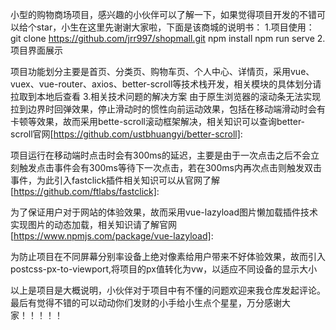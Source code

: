 小型的购物商场项目，感兴趣的小伙伴可以了解一下，如果觉得项目开发的不错可以给个star，小生在这里先谢谢大家啦，下面是该商城的说明书：
1.项目使用：
git clone https://github.com/jrr997/shopmall.git
npm install
npm run serve
2.项目界面展示










项目功能划分主要是首页、分类页、购物车页、个人中心、详情页，采用vue、vuex、vue-router、axios、better-scroll等技术栈开发，相关模块的具体划分请拉取到本地后查看
3.相关技术问题的解决方案
由于原生浏览器的滚动条无法实现拉到边界时回弹效果，停止滑动时的惯性向前运动效果，包括在移动端滑动时会有卡顿等效果，故而采用bette-scroll滚动框架解决，相关知识可以查询better-scroll官网[https://github.com/ustbhuangyi/better-scroll]:

项目运行在移动端时点击时会有300ms的延迟，主要是由于一次点击之后不会立刻触发点击事件会有300ms等待下一次点击，若在300ms内再次点击则触发双击事件，为此引入fastclick插件相关知识可以从官网了解[https://github.com/ftlabs/fastclick]:

为了保证用户对于网站的体验效果，故而采用vue-lazyload图片懒加载插件技术实现图片的动态加载，相关知识请了解官网[https://www.npmjs.com/package/vue-lazyload]:

为防止项目在不同屏幕分别率设备上绝对像素给用户带来不好体验效果，故而引入postcss-px-to-viewport,将项目的px值转化为vw，以适应不同设备的显示大小

以上是项目是大概说明，小伙伴对于项目中有不懂的问题欢迎来我仓库发起评论。
最后有觉得不错的可以动动你们发财的小手给小生点个星星，万分感谢大家！！！！！
